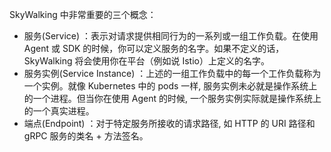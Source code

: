 SkyWalking 中非常重要的三个概念：

- 服务(Service) ：表示对请求提供相同行为的一系列或一组工作负载。在使用 Agent 或 SDK 的时候，你可以定义服务的名字。如果不定义的话，SkyWalking 将会使用你在平台（例如说 Istio）上定义的名字。
- 服务实例(Service Instance) ：上述的一组工作负载中的每一个工作负载称为一个实例。就像 Kubernetes 中的 pods 一样, 服务实例未必就是操作系统上的一个进程。但当你在使用 Agent 的时候, 一个服务实例实际就是操作系统上的一个真实进程。
- 端点(Endpoint) ：对于特定服务所接收的请求路径, 如 HTTP 的 URI 路径和 gRPC 服务的类名 + 方法签名。